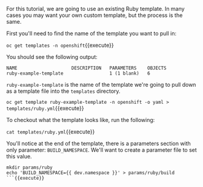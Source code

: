 For this tutorial, we are going to use an existing Ruby template. In many cases you may want your own custom template, but the process is the same.

First you'll need to find the name of the template you want to pull in:

``oc get templates -n openshift``{{execute}}

You should see the following output:
```
NAME                    DESCRIPTION   PARAMETERS    OBJECTS
ruby-example-template                 1 (1 blank)   6
```

`ruby-example-template` is the name of the template we're going to pull down as a template file into the `templates` directory.

``oc get template ruby-example-template -n openshift -o yaml > templates/ruby.yml``{{execute}}

To checkout what the template looks like, run the following:

``cat templates/ruby.yml``{{execute}}

You'll notice at the end of the template, there is a parameters section with only parameter: `BUILD_NAMESPACE`. We'll want to create a parameter file to set this value.

```
mkdir params/ruby
echo 'BUILD_NAMESPACE={{ dev.namespace }}' > params/ruby/build
```{{execute}}